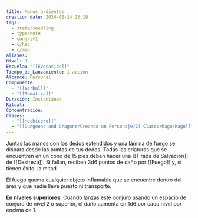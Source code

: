 ```yaml
---
title: Manos ardientes
creation date: 2024-02-14 23:19
tags:
  - state/seedling
  - type/note
  - conj/lv1
  - c/hec
  - c/mag
aliases: 
Nivel: 1
Escuela: "[[Evocación]]"
Tiempo_de_Lanzamiento: 1 accion
Alcance: Personal
Componente:
  - "[[Verbal]]"
  - "[[Somático]]"
Duración: Instantáneo
Ritual: 
Concentración: 
Clases:
  - "[[Hechicero]]"
  - "[[Dungeons and Dragons/Creando un Personaje/2) Clases/Mago/Mago]]"
---
```

Juntas las manos con los dedos extendidos y una lámina de fuego se dispara desde las puntas de tus dedos. Todas las criaturas que se encuentren en un cono de 15 pies deben hacer una [[Tirada de Salvación]] de [[Destreza]]. Si fallan, reciben 3d6 puntos de daño por [[Fuego]] y, si tienen éxito, la mitad.

El fuego quema cualquier objeto inflamable que se encuentre dentro del área y que nadie lleve puesto ni transporte.

**En niveles superiores.** Cuando lanzas este conjuro usando un espacio de conjuro de nivel 2 o superior, el daño aumenta en 1d6 por cada nivel por encima de 1.